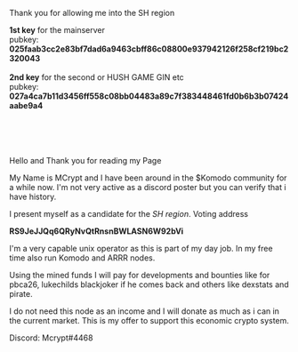 Thank you for allowing me into the SH region

**1st key** for the mainserver
<br>
pubkey: **025faab3cc2e83bf7dad6a9463cbff86c08800e937942126f258cf219bc2320043**
<br><br>
**2nd key** for the second or HUSH GAME GIN etc<br>
pubkey: **027a4ca7b11d3456ff558c08bb04483a89c7f383448461fd0b6b3b07424aabe9a4**

<br><br><br><br>
Hello and Thank you for reading my Page

My Name is MCrypt and I have been around in the $Komodo community for a while now.
I'm not very active as a discord poster but you can verify that i have history.

I present myself as a candidate for the *SH region*. Voting address

**RS9JeJJQq6QRyNvQtRnsnBWLASN6W92bVi**

I'm a very capable unix operator as this is part of my day job. In my free time also run Komodo and ARRR nodes.

Using the mined funds I will pay for developments and bounties like for pbca26, lukechilds blackjoker if he comes back and others like dexstats and pirate.

I do not need this node as an income and I will donate as much as i can in the current market. This is my offer to support this economic crypto system.

Discord: Mcrypt#4468
